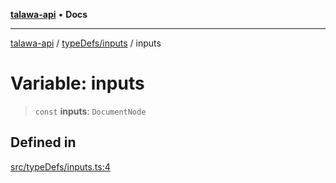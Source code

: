 [**talawa-api**](../../../README.md) • **Docs**

***

[talawa-api](../../../modules.md) / [typeDefs/inputs](../README.md) / inputs

# Variable: inputs

> `const` **inputs**: `DocumentNode`

## Defined in

[src/typeDefs/inputs.ts:4](https://github.com/PalisadoesFoundation/talawa-api/blob/fe65d855b3d1e3e4af621340e7e8bfa0325634c1/src/typeDefs/inputs.ts#L4)
